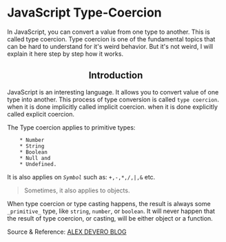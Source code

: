 # JavaScript Type-Coercion

<p>
In JavaScript, you can convert a value from one type to another. This is called type coercion. Type coercion is one of the fundamental topics that can be hard to understand for it's weird behavior. But it's not weird, I will explain it here step by step how it works.
</p>
<h2 align="center">Introduction</h2>

  JavaScript is an interesting language. It allows you to convert value of one type into another. This process of type conversion is called `type coercion`. when it is done implicitly called implicit coercion. when it is done explicitly called explicit coercion.

The Type coercion applies to primitive types:

        * Number
        * String
        * Boolean
        * Null and
        * Undefined.

It is also applies on _`Symbol`_ such as: `+,-,*,/,|,&` etc.

>Sometimes, it also applies to objects.

When type coercion or type casting happens, the result is always some `_primitive_` type, like `string`, `number`, or `boolean`. It will never happen that the result of type coercion, or casting, will be either object or a function.


  Source & Reference: [ALEX DEVERO BLOG](https://blog.alexdevero.com/)

